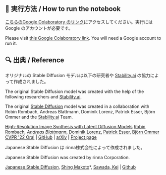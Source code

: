 ## 💨 実行方法 / How to run the notebook

[こちらのGoogle Colaboratory のリンク](https://colab.research.google.com/drive/1mWVx2L09TXPvIarEstH1bY0bChSny1FV)にアクセスしてください。実行には Google のアカウントが必要です。

Please visit [this Google Colaboratory link](https://colab.research.google.com/drive/1mWVx2L09TXPvIarEstH1bY0bChSny1FV). You will need a Google account to run it.


## 🔍 出典 / Reference

オリジナルの Stable Diffusion モデルは以下の研究者や [Stability.ai](https://stability.ai/) の協力によって作成されました。
  
The original Stable Diffusion model was created with the help of the following researchers and [Stability.ai](https://stability.ai/).
  

The original [Stable Diffusion](https://github.com/Stability-AI/stablediffusion) model was created in a collaboration with Robin Rombach, Andreas Blattmann, Dominik Lorenz, Patrick Esser, Björn Ommer and the [Stability.ai](https://stability.ai/) Team.

[High-Resolution Image Synthesis with Latent Diffusion Models](https://ommer-lab.com/research/latent-diffusion-models/)
[Robin Rombach](https://github.com/rromb)*, [Andreas Blattmann](https://github.com/ablattmann)*, [Dominik Lorenz](https://github.com/qp-qp), [Patrick Esser](https://github.com/pesser), [Björn Ommer](https://hci.iwr.uni-heidelberg.de/Staff/bommer)
[CVPR '22 Oral](https://openaccess.thecvf.com/content/CVPR2022/html/Rombach_High-Resolution_Image_Synthesis_With_Latent_Diffusion_Models_CVPR_2022_paper.html) | [GitHub](https://github.com/CompVis/latent-diffusion) | [arXiv](https://arxiv.org/abs/2112.10752) | [Project page](https://ommer-lab.com/research/latent-diffusion-models/)

Japanese Stable Diffusion は rinna株式会社によって作成されました。

Japanese Stable Diffusion was created by rinna Corporation.

[Japanese Stable Diffusion](https://github.com/rinnakk/japanese-stable-diffusion),
[Shing Makoto](https://huggingface.co/mshing)*, [Sawada, Kei](https://huggingface.co/keisawada) | [Github](https://github.com/rinnakk/japanese-stable-diffusion)
